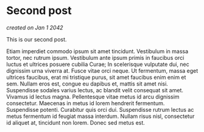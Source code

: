 # Second post
_created on Jan 1 2042_

This is our second post.

Etiam imperdiet commodo ipsum sit amet tincidunt. Vestibulum in massa tortor, nec rutrum ipsum. Vestibulum ante ipsum primis in faucibus orci luctus et ultrices posuere cubilia Curae; In scelerisque vulputate dui, nec dignissim urna viverra at. Fusce vitae orci neque. Ut fermentum, massa eget ultrices faucibus, erat mi tristique purus, sit amet faucibus enim enim et sem. Nullam eros est, congue eu dapibus et, mattis sit amet nisi. Suspendisse sodales varius lectus, ac blandit velit consequat sit amet. Vivamus id lectus magna. Pellentesque vitae metus id arcu dignissim consectetur. Maecenas in metus id lorem hendrerit fermentum. Suspendisse potenti. Curabitur quis orci dui. Suspendisse rutrum lectus ac metus fermentum id feugiat massa interdum. Nullam risus nisl, consectetur id aliquet at, tincidunt non lorem. Donec sed metus est.
